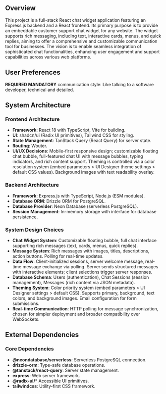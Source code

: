 ## Overview

This project is a full-stack React chat widget application featuring an Express.js backend and a React frontend. Its primary purpose is to provide an embeddable customer support chat widget for any website. The widget supports rich messaging, including text, interactive cards, menus, and quick replies, aiming to offer a comprehensive and customizable communication tool for businesses. The vision is to enable seamless integration of sophisticated chat functionalities, enhancing user engagement and support capabilities across various web platforms.

## User Preferences

**REQUIRED MANDATORY** communication style: Like talking to a software developer, technical and detailed.

## System Architecture

### Frontend Architecture
- **Framework**: React 18 with TypeScript, Vite for building.
- **UI**: shadcn/ui (Radix UI primitives), Tailwind CSS for styling.
- **State Management**: TanStack Query (React Query) for server state.
- **Routing**: Wouter.
- **UI/UX Decisions**: Mobile-first responsive design; customizable floating chat bubble, full-featured chat UI with message bubbles, typing indicators, and rich content support. Theming is controlled via a color resolution system (embed parameters > UI Designer theme settings > default CSS values). Background images with text readability overlay.

### Backend Architecture
- **Framework**: Express.js with TypeScript, Node.js (ESM modules).
- **Database ORM**: Drizzle ORM for PostgreSQL.
- **Database Provider**: Neon Database (serverless PostgreSQL).
- **Session Management**: In-memory storage with interface for database persistence.

### System Design Choices
- **Chat Widget System**: Customizable floating bubble, full chat interface supporting rich messages (text, cards, menus, quick replies).
- **Message System**: Rich messages with images, titles, descriptions, action buttons. Polling for real-time updates.
- **Data Flow**: Client-initialized sessions, server welcome message, real-time message exchange via polling. Server sends structured messages with interactive elements; client selections trigger server responses.
- **Database Schema**: Users (authentication), Chat Sessions (session management), Messages (rich content via JSON metadata).
- **Theming System**: Color priority system (embed parameters > UI Designer settings > default CSS). Supports primary, background, text colors, and background images. Email configuration for form submissions.
- **Real-time Communication**: HTTP polling for message synchronization, chosen for simpler deployment and broader compatibility over WebSockets.

## External Dependencies

### Core Dependencies
- **@neondatabase/serverless**: Serverless PostgreSQL connection.
- **drizzle-orm**: Type-safe database operations.
- **@tanstack/react-query**: Server state management.
- **express**: Web server framework.
- **@radix-ui/*** Accessible UI primitives.
- **tailwindcss**: Utility-first CSS framework.